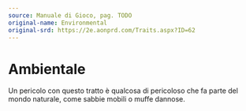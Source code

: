 ```yaml
---
source: Manuale di Gioco, pag. TODO
original-name: Environmental
original-srd: https://2e.aonprd.com/Traits.aspx?ID=62
---
```


# Ambientale

Un pericolo con questo tratto è qualcosa di pericoloso che fa parte del mondo
naturale, come sabbie mobili o muffe dannose.
